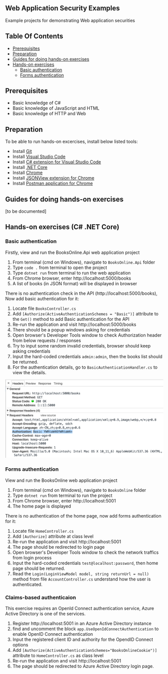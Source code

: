 Web Application Security Examples
---

Example projects for demonstrating Web application securities

## Table Of Contents
 * [Prerequisites](#prerequisites)
 * [Preparation](#preparation)
 * [Guides for doing hands-on exercises](#guides-for-doing-hands-on-exercises)
 * [Hands-on exercises](#hands-on-exercises)
   * [Basic authentication](#basic-authentication)
   * [Forms authentication](#forms-authentication)

## Prerequisites
* Basic knowledge of C#
* Basic knowledge of JavaScript and HTML
* Basic knowledge of HTTP and Web

## Preparation
To be able to run hands-on excercises, install below listed tools:
* Install [Git](https://git-scm.com/)
* Install [Visual Studio Code](https://code.visualstudio.com/)
* Install [C# extension for Visual Studio Code](https://marketplace.visualstudio.com/items?itemName=ms-vscode.csharp)
* Install [.NET Core](https://www.microsoft.com/net/core)
* Install [Chrome](https://www.google.com/chrome/)
* Install [JSONView extension for Chrome](https://chrome.google.com/webstore/detail/jsonview/chklaanhfefbnpoihckbnefhakgolnmc)
* Install [Postman application for Chrome](https://chrome.google.com/webstore/detail/postman/fhbjgbiflinjbdggehcddcbncdddomop)

## Guides for doing hands-on exercises
[to be documented]

## Hands-on exercises (C# .NET Core)
### Basic authentication
Firstly, view and run the BooksOnline.Api web application project
 1. From terminal (cmd on Windows), navigate to `BooksOnline.Api` folder
 2. Type `code .` from terminal to open the project
 3. Type `dotnet run` from terminal to run the web application
 4. From Chrome browser, enter http://localhost:5000/books
 5. A list of books (in JSON format) will be displayed in browser

There is no authentication check in the API (http://localhost:5000/books), Now add basic authentication for it:
 1. Locate file `BooksController.cs`
 2. Add `[Authorize(ActiveAuthenticationSchemes = "Basic")]` attribute to the `Get()` method to add Basic authentication for the API
 3. Re-run the application and visit http://localhost:5000/books
 4. There should be a popup windows asking for credentials
 5. Open browser's Developer Tools window to check Authorization header from below requests / responses
 6. Try to input some random invalid credentials, browser should keep asking credentials
 7. Input the hard-coded credentials `admin:admin`, then the books list should be returned.
 8. For the authentication details, go to `BasicAuthenticationHandler.cs` to view the details.
 
![img](images/basic_auth_header.png)

### Forms authentication
View and run the BooksOnline web application project
 1. From terminal (cmd on Windows), navigate to `BooksOnline` folder
 2. Type `dotnet run` from terminal to run the project
 3. From Chrome browser, enter http://localhost:5001
 4. The home page is displayed
 
There is no authentication of the home page, now add forms authentication for it:
 1. Locate file `HomeController.cs`
 2. Add `[Authorize]` attribute at class level
 3. Re-run the application and visit http://localhost:5001
 4. The page should be redirected to login page
 5. Open browser's Developer Tools window to check the network traffics from login process
 6. Input the hard-coded credentials `test@localhost:password`, then home page should be returned.
 7. Read the `Login(LoginViewModel model, string returnUrl = null)` method from file `AccountController.cs` understand how the user is authenticated.
 
### Claims-based authenticaion
This exercise requires an OpenId Connect authentication service, Azure Active Directory is one of the services.
 1. Register http://localhost:5001 in an Azure Active Directory instance
 2. find and uncomment the block `app.UseOpenIdConnectAuthentication` to enable OpenID Connect authentication
 3. Input the registered client ID and authority for the OpendID Connect options
 4. Add `[Authorize(ActiveAuthenticationSchemes="BooksOnlineCookie")]` attribute to `HomeController.cs` as class level
 5. Re-run the application and visit http://localhost:5001
 6. The page should be redirected to Azure Active Directory login page.

